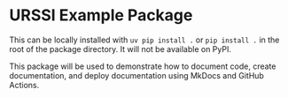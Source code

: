 # URSSI Example Package

This can be locally installed with `uv pip install .` or `pip install .` in the root of the package directory. It will not be available on PyPI.

This package will be used to demonstrate how to document code, create documentation, and deploy documentation using MkDocs and GitHub Actions.

